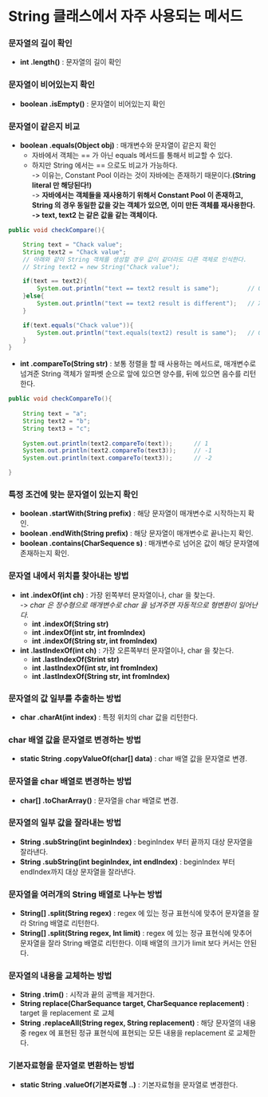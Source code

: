 # String 클래스에서 자주 사용되는 메서드

### 문자열의 길이 확인

* **int .length()** : 문자열의 길이 확인

### 문자열이 비어있는지 확인

* **boolean .isEmpty()** : 문자열이 비어있는지 확인

### 문자열이 같은지 비교

* **boolean .equals(Object obj)** : 매개변수와 문자열이 같은지 확인
  * 자바에서 객체는 == 가 아닌 equals 메서드를 통해서 비교할 수 있다.
  * 하지만 String 에서는 == 으로도 비교가 가능하다. \
    \-> 이유는, Constant Pool 이라는 것이 자바에는 존재하기 때문이다.**(String literal 만 해당된다!)**\
    \-> **자바에서는 객체들을 재사용하기 위해서 Constant Pool 이 존재하고, String 의 경우 동일한 값을 갖는 객체가 있으면, 이미 만든 객체를 재사용한다.** \
    **-> text, text2 는 같은 값을 같는 객체이다.**&#x20;

```java
public void checkCompare(){

    String text = "Chack value";
    String text2 = "Chack value";
    // 아래와 같이 String 객체를 생성할 경우 값이 같더라도 다른 객체로 인식한다. 
    // String text2 = new String("Chack value");

    if(text == text2){
        System.out.println("text == text2 result is same");        // O
    }else{
        System.out.println("text == text2 result is different");   // X
    }

    if(text.equals("Chack value")){
        System.out.println("text.equals(text2) result is same");   // O
    }
}
```

* **int .compareTo(String str)** : 보통 정렬을 할 때 사용하는 메서드로, 매개변수로 넘겨준 String 객체가 알파벳 순으로 앞에 있으면 양수를, 뒤에 있으면 음수를 리턴한다.&#x20;

```java
public void checkCompareTo(){
    
    String text = "a";
    String text2 = "b";
    String text3 = "c";
    
    System.out.println(text2.compareTo(text));      // 1
    System.out.println(text2.compareTo(text3));     // -1
    System.out.println(text.compareTo(text3));      // -2

}
```

### **특정 조건에 맞는 문자열이 있는지 확인**

* **boolean .startWith(String prefix)** : 해당 문자열이 매개변수로 시작하는지 확인.
* **boolean .endWith(String prefix)** : 해당 문자열이 매개변수로 끝나는지 확인.
* **boolean .contains(CharSequence s)** : 매개변수로 넘어온 값이 해당 문자열에 존재하는지 확인.&#x20;

### 문자열 내에서 위치를 찾아내는 방법

* **int .indexOf(int ch)** : 가장 왼쪽부터 문자열이나, char 을 찾는다. \
  \-> _char 은 정수형으로 매개변수로 char 을 넘겨주면 자동적으로 형변환이 일어난다._
  * **int .indexOf(String str)**
  * **int .indexOf(int str, int fromIndex)**
  * **int .indexOf(String str, int fromIndex)**
* **int .lastIndexOf(int ch)** : 가장 오른쪽부터 문자열이나, char 을 찾는다.&#x20;
  * **int .lastIndexOf(Strint str)**
  * **int .lastIndexOf(int str, int fromIndex)**
  * **int .lastIndexOf(String str, int fromIndex)**

### 문자열의 값 일부를 추출하는 방법

* **char .charAt(int index)** : 특정 위치의 char 값을 리턴한다.&#x20;

### char 배열 값을 문자열로 변경하는 방법&#x20;

* **static String .copyValueOf(char\[] data)** : char 배열 값을 문자열로 변경.

### 문자열을 char 배열로 변경하는 방법

* **char\[] .toCharArray()** : 문자열을 char 배열로 변경.

### 문자열의 일부 값을 잘라내는 방법

* **String .subString(int beginIndex)** : beginIndex 부터 끝까지 대상 문자열을 잘라낸다.
* **String .subString(int beginIndex, int endIndex)** : beginIndex 부터 endIndex까지 대상 문자열을 잘라낸다.

### 문자열을 여러개의 String 배열로 나누는 방법

* **String\[] .split(String regex)** : regex 에 있는 정규 표현식에 맞추어 문자열을 잘라 String 배열로 리턴한다.&#x20;
* **String\[] .split(String regex, Int limit)** : regex 에 있는 정규 표현식에 맞추어 문자열을 잘라 String 배열로 리턴한다. 이때 배열의 크기가 limit 보다 커서는 안된다.

### 문자열의 내용을 교체하는 방법

* **String .trim()** : 시작과 끝의 공백을 제거한다.
* **String replace(CharSequance target, CharSequance replacement)** : target 을 replacement 로 교체
* **String .replaceAll(String regex, String replacement)** : 해당 문자열의 내용 중 regex 에 표현된 정규 표현식에 표현되는 모든 내용을 replacement 로 교체한다.&#x20;

### 기본자료형을 문자열로 변환하는 방법&#x20;

* **static String .valueOf(기본자료형 ..)** : 기본자료형을 문자열로 변경한다.&#x20;
